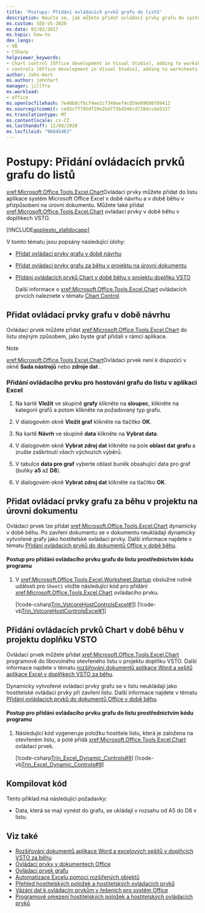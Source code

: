 ```yaml
---
title: 'Postupy: Přidání ovládacích prvků grafu do listů'
description: Naučte se, jak můžete přidat ovládací prvky grafu do systém Microsoft Office excelového listu v době návrhu a za běhu v přizpůsobení na úrovni dokumentu.
ms.custom: SEO-VS-2020
ms.date: 02/02/2017
ms.topic: how-to
dev_langs:
- VB
- CSharp
helpviewer_keywords:
- Chart control [Office development in Visual Studio], adding to worksheets
- controls [Office development in Visual Studio], adding to worksheets
author: John-Hart
ms.author: johnhart
manager: jillfra
ms.workload:
- office
ms.openlocfilehash: 7e48b8cfbcf4ee1c7340aef4cd59e09698f89412
ms.sourcegitcommit: ce85cff795df29e2bd773b4346cd718dccda5337
ms.translationtype: MT
ms.contentlocale: cs-CZ
ms.lasthandoff: 12/08/2020
ms.locfileid: "96845463"
---
```

# <a name="how-to-add-chart-controls-to-worksheets"></a>Postupy: Přidání ovládacích prvků grafu do listů
  <xref:Microsoft.Office.Tools.Excel.Chart>Ovládací prvky můžete přidat do listu aplikace systém Microsoft Office Excel v době návrhu a v době běhu v přizpůsobení na úrovni dokumentu. Můžete také přidat <xref:Microsoft.Office.Tools.Excel.Chart> ovládací prvky v době běhu v doplňkech VSTO.

 [!INCLUDE[appliesto_xlalldocapp](../vsto/includes/appliesto-xlalldocapp-md.md)]

 V tomto tématu jsou popsány následující úlohy:

- [Přidat ovládací prvky grafu v době návrhu](#designtime)

- [Přidat ovládací prvky grafu za běhu v projektu na úrovni dokumentu](#runtimedoclevel)

- [Přidání ovládacích prvků Chart v době běhu v projektu doplňku VSTO](#runtimeaddin)

  Další informace o <xref:Microsoft.Office.Tools.Excel.Chart> ovládacích prvcích naleznete v tématu [Chart Control](../vsto/chart-control.md).

## <a name="add-chart-controls-at-design-time"></a><a name="designtime"></a> Přidat ovládací prvky grafu v době návrhu
 Ovládací prvek můžete přidat <xref:Microsoft.Office.Tools.Excel.Chart> do listu stejným způsobem, jako byste graf přidali v rámci aplikace.

> [!NOTE]
> <xref:Microsoft.Office.Tools.Excel.Chart>Ovládací prvek není k dispozici v okně **Sada nástrojů** nebo **zdroje dat** .

### <a name="to-add-a-chart-host-control-to-a-worksheet-in-excel"></a>Přidání ovládacího prvku pro hostování grafu do listu v aplikaci Excel

1. Na kartě **Vložit** ve skupině **grafy** klikněte na **sloupec**, klikněte na kategorii grafů a potom klikněte na požadovaný typ grafu.

2. V dialogovém okně **Vložit graf** klikněte na tlačítko **OK**.

3. Na kartě **Návrh** ve skupině **data** klikněte na **Vybrat data**.

4. V dialogovém okně **Vybrat zdroj dat** klikněte na pole **oblast dat** **grafu** a zrušte zaškrtnutí všech výchozích výběrů.

5. V tabulce **data pro graf** vyberte oblast buněk obsahující data pro graf (buňky **a5** až **D8**).

6. V dialogovém okně **Vybrat zdroj dat** klikněte na tlačítko **OK**.

## <a name="add-chart-controls-at-run-time-in-a-document-level-project"></a><a name="runtimedoclevel"></a> Přidat ovládací prvky grafu za běhu v projektu na úrovni dokumentu
 Ovládací prvek lze přidat <xref:Microsoft.Office.Tools.Excel.Chart> dynamicky v době běhu. Po zavření dokumentu se v dokumentu neukládají dynamicky vytvořené grafy jako hostitelské ovládací prvky. Další informace najdete v tématu [Přidání ovládacích prvků do dokumentů Office v době běhu](../vsto/adding-controls-to-office-documents-at-run-time.md).

#### <a name="to-add-a-chart-control-to-a-worksheet-programmatically"></a>Postup pro přidání ovládacího prvku grafu do listu prostřednictvím kódu programu

1. V <xref:Microsoft.Office.Tools.Excel.Worksheet.Startup> obslužné rutině události pro `Sheet1` vložte následující kód pro přidání <xref:Microsoft.Office.Tools.Excel.Chart> ovládacího prvku.

     [!code-csharp[Trin_VstcoreHostControlsExcel#1](../vsto/codesnippet/CSharp/Trin_VstcoreHostControlsExcelCS/Sheet1.cs#1)]
     [!code-vb[Trin_VstcoreHostControlsExcel#1](../vsto/codesnippet/VisualBasic/Trin_VstcoreHostControlsExcelVB/Sheet1.vb#1)]

## <a name="add-chart-controls-at-run-time-in-a-vsto-add-in-project"></a><a name="runtimeaddin"></a> Přidání ovládacích prvků Chart v době běhu v projektu doplňku VSTO
 Ovládací prvek můžete přidat <xref:Microsoft.Office.Tools.Excel.Chart> programově do libovolného otevřeného listu v projektu doplňku VSTO. Další informace najdete v tématu [rozšiřování dokumentů aplikace Word a sešitů aplikace Excel v doplňkech VSTO za běhu](../vsto/extending-word-documents-and-excel-workbooks-in-vsto-add-ins-at-run-time.md).

 Dynamicky vytvořené ovládací prvky grafu se v listu neukládají jako hostitelské ovládací prvky při zavření listu. Další informace najdete v tématu [Přidání ovládacích prvků do dokumentů Office v době běhu](../vsto/adding-controls-to-office-documents-at-run-time.md).

#### <a name="to-add-a-chart-control-to-a-worksheet-programmatically"></a>Postup pro přidání ovládacího prvku grafu do listu prostřednictvím kódu programu

1. Následující kód vygeneruje položku hostitele listu, která je založena na otevřeném listu, a poté přidá <xref:Microsoft.Office.Tools.Excel.Chart> ovládací prvek.

     [!code-csharp[Trin_Excel_Dynamic_Controls#9](../vsto/codesnippet/CSharp/Trin_Excel_Dynamic_Controls/ThisAddIn.cs#9)]
     [!code-vb[Trin_Excel_Dynamic_Controls#9](../vsto/codesnippet/VisualBasic/Trin_Excel_Dynamic_Controls/ThisAddIn.vb#9)]

## <a name="compile-the-code"></a>Kompilovat kód
 Tento příklad má následující požadavky:

- Data, která se mají vynést do grafu, se ukládají v rozsahu od A5 do D8 v listu.

## <a name="see-also"></a>Viz také
- [Rozšiřování dokumentů aplikace Word a excelových sešitů v doplňcích VSTO za běhu](../vsto/extending-word-documents-and-excel-workbooks-in-vsto-add-ins-at-run-time.md)
- [Ovládací prvky v dokumentech Office](../vsto/controls-on-office-documents.md)
- [Ovládací prvek grafu](../vsto/chart-control.md)
- [Automatizace Excelu pomocí rozšířených objektů](../vsto/automating-excel-by-using-extended-objects.md)
- [Přehled hostitelských položek a hostitelských ovládacích prvků](../vsto/host-items-and-host-controls-overview.md)
- [Vázání dat k ovládacím prvkům v řešeních pro systém Office](../vsto/binding-data-to-controls-in-office-solutions.md)
- [Programové omezení hostitelských položek a hostitelských ovládacích prvků](../vsto/programmatic-limitations-of-host-items-and-host-controls.md)
